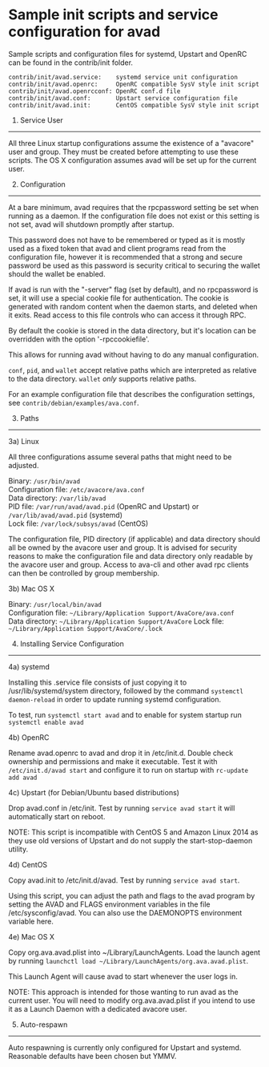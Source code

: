 Sample init scripts and service configuration for avad
==========================================================

Sample scripts and configuration files for systemd, Upstart and OpenRC
can be found in the contrib/init folder.

    contrib/init/avad.service:    systemd service unit configuration
    contrib/init/avad.openrc:     OpenRC compatible SysV style init script
    contrib/init/avad.openrcconf: OpenRC conf.d file
    contrib/init/avad.conf:       Upstart service configuration file
    contrib/init/avad.init:       CentOS compatible SysV style init script

1. Service User
---------------------------------

All three Linux startup configurations assume the existence of a "avacore" user
and group.  They must be created before attempting to use these scripts.
The OS X configuration assumes avad will be set up for the current user.

2. Configuration
---------------------------------

At a bare minimum, avad requires that the rpcpassword setting be set
when running as a daemon.  If the configuration file does not exist or this
setting is not set, avad will shutdown promptly after startup.

This password does not have to be remembered or typed as it is mostly used
as a fixed token that avad and client programs read from the configuration
file, however it is recommended that a strong and secure password be used
as this password is security critical to securing the wallet should the
wallet be enabled.

If avad is run with the "-server" flag (set by default), and no rpcpassword is set,
it will use a special cookie file for authentication. The cookie is generated with random
content when the daemon starts, and deleted when it exits. Read access to this file
controls who can access it through RPC.

By default the cookie is stored in the data directory, but it's location can be overridden
with the option '-rpccookiefile'.

This allows for running avad without having to do any manual configuration.

`conf`, `pid`, and `wallet` accept relative paths which are interpreted as
relative to the data directory. `wallet` *only* supports relative paths.

For an example configuration file that describes the configuration settings,
see `contrib/debian/examples/ava.conf`.

3. Paths
---------------------------------

3a) Linux

All three configurations assume several paths that might need to be adjusted.

Binary:              `/usr/bin/avad`  
Configuration file:  `/etc/avacore/ava.conf`  
Data directory:      `/var/lib/avad`  
PID file:            `/var/run/avad/avad.pid` (OpenRC and Upstart) or `/var/lib/avad/avad.pid` (systemd)  
Lock file:           `/var/lock/subsys/avad` (CentOS)  

The configuration file, PID directory (if applicable) and data directory
should all be owned by the avacore user and group.  It is advised for security
reasons to make the configuration file and data directory only readable by the
avacore user and group.  Access to ava-cli and other avad rpc clients
can then be controlled by group membership.

3b) Mac OS X

Binary:              `/usr/local/bin/avad`  
Configuration file:  `~/Library/Application Support/AvaCore/ava.conf`  
Data directory:      `~/Library/Application Support/AvaCore`
Lock file:           `~/Library/Application Support/AvaCore/.lock`

4. Installing Service Configuration
-----------------------------------

4a) systemd

Installing this .service file consists of just copying it to
/usr/lib/systemd/system directory, followed by the command
`systemctl daemon-reload` in order to update running systemd configuration.

To test, run `systemctl start avad` and to enable for system startup run
`systemctl enable avad`

4b) OpenRC

Rename avad.openrc to avad and drop it in /etc/init.d.  Double
check ownership and permissions and make it executable.  Test it with
`/etc/init.d/avad start` and configure it to run on startup with
`rc-update add avad`

4c) Upstart (for Debian/Ubuntu based distributions)

Drop avad.conf in /etc/init.  Test by running `service avad start`
it will automatically start on reboot.

NOTE: This script is incompatible with CentOS 5 and Amazon Linux 2014 as they
use old versions of Upstart and do not supply the start-stop-daemon utility.

4d) CentOS

Copy avad.init to /etc/init.d/avad. Test by running `service avad start`.

Using this script, you can adjust the path and flags to the avad program by
setting the AVAD and FLAGS environment variables in the file
/etc/sysconfig/avad. You can also use the DAEMONOPTS environment variable here.

4e) Mac OS X

Copy org.ava.avad.plist into ~/Library/LaunchAgents. Load the launch agent by
running `launchctl load ~/Library/LaunchAgents/org.ava.avad.plist`.

This Launch Agent will cause avad to start whenever the user logs in.

NOTE: This approach is intended for those wanting to run avad as the current user.
You will need to modify org.ava.avad.plist if you intend to use it as a
Launch Daemon with a dedicated avacore user.

5. Auto-respawn
-----------------------------------

Auto respawning is currently only configured for Upstart and systemd.
Reasonable defaults have been chosen but YMMV.
